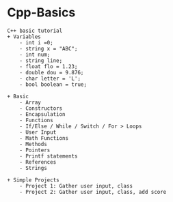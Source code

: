 # Cpp-Basics
    C++ basic tutorial
    + Variables
        - int i =0;
        - string x = "ABC";
        - int num;
        - string line;
        - float flo = 1.23;
        - double dou = 9.876;
        - char letter = 'L';
        - bool boolean = true;

    + Basic
        - Array
        - Constructors
        - Encapsulation
        - Functions
        - If/Else / While / Switch / For > Loops
        - User Input
        - Math Functions
        - Methods
        - Pointers
        - Printf statements
        - References
        - Strings

    + Simple Projects
        - Project 1: Gather user input, class
        - Project 2: Gather user input, class, add score
